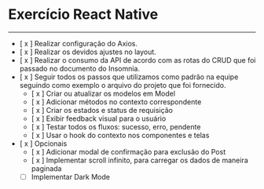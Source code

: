 # Exercício React Native

---
- [ x ]  Realizar configuração do Axios.
- [ x ]  Realizar os devidos ajustes no layout.
- [ x ]  Realizar o consumo da API de acordo com as rotas do CRUD que foi passado no documento do Insomnia.
- [ x ]  Seguir todos os passos que utilizamos como padrão na equipe seguindo como exemplo o arquivo do projeto que foi fornecido.
    - [ x ]  Criar ou atualizar os modelos em Model
    - [ x ]  Adicionar métodos no contexto correspondente
    - [ x ]  Criar os estados e status de requisição
    - [ x ]  Exibir feedback visual para o usuário
    - [ x ]  Testar todos os fluxos: sucesso, erro, pendente
    - [ x ]  Usar o hook do contexto nos componentes e telas
- [ x ]  Opcionais
    - [ x ]  Adicionar modal de confirmação para exclusão do Post
    - [ x ]  Implementar scroll infinito, para carregar os dados de maneira paginada
    - [ ]  Implementar Dark Mode
